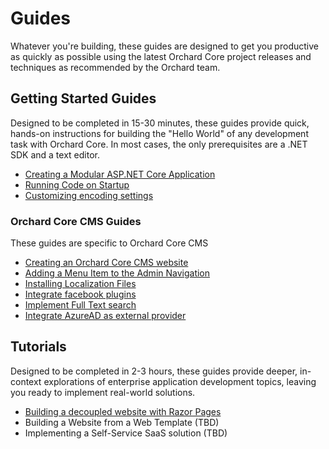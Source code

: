 # Guides

Whatever you're building, these guides are designed to get you productive as quickly as possible using the latest Orchard Core project releases and techniques as recommended by the Orchard team.

## Getting Started Guides

Designed to be completed in 15-30 minutes, these guides provide quick, hands-on instructions for building the "Hello World" of any development task with Orchard Core. In most cases, the only prerequisites are a .NET SDK and a text editor.

- [Creating a Modular ASP.NET Core Application](create-modular-application-mvc/README.md)
- [Running Code on Startup](run-code-on-startup/README.md)
- [Customizing encoding settings](encoding-settings/README.md)

### Orchard Core CMS Guides

These guides are specific to Orchard Core CMS

- [Creating an Orchard Core CMS website](create-cms-application/README.md)
- [Adding a Menu Item to the Admin Navigation](add-admin-menu/README.md)
- [Installing Localization Files](install-localization-files/README.md)
- [Integrate facebook plugins](integrate-facebook-plugins/README.md)
- [Implement Full Text search](implement-fulltext-search/README.md)
- [Integrate AzureAD as external provider](azuread-integration/README.md)

## Tutorials

Designed to be completed in 2-3 hours, these guides provide deeper, in-context explorations of enterprise application development topics, leaving you ready to implement real-world solutions.

- [Building a decoupled website with Razor Pages](decoupled-cms/README.md)
- Building a Website from a Web Template (TBD)
- Implementing a Self-Service SaaS solution (TBD)
